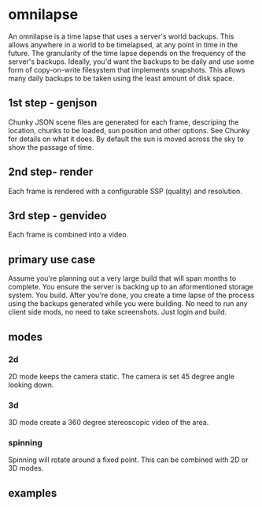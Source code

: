 # omnilapse

An omnilapse is a time lapse that uses a server's world backups. This allows anywhere in a world to be timelapsed, at any point in time in the future. The granularity of the time lapse depends on the frequency of the server's backups. Ideally, you'd want the backups to be daily and use some form of copy-on-write filesystem that implements snapshots. This allows many daily backups to be taken using the least amount of disk space.


## 1st step - genjson

Chunky JSON scene files are generated for each frame, descriping the location, chunks to be loaded, sun position and other options. See Chunky for details on what it does. By default the sun is moved across the sky to show the passage of time.

## 2nd step- render

Each frame is rendered with a configurable SSP (quality) and resolution.

## 3rd step - genvideo

Each frame is combined into a video.


## primary use case

Assume you're planning out a very large build that will span months to complete. You ensure the server is backing up to an aformentioned storage system. You build. After you're done, you create a time lapse of the process using the backups generated while you were building. No need to run any client side mods, no need to take screenshots. Just login and build.


## modes

### 2d

2D mode keeps the camera static. The camera is set 45 degree angle looking down.

### 3d

3D mode create a 360 degree stereoscopic video of the area.

### spinning

Spinning will rotate around a fixed point. This can be combined with 2D or 3D modes.

## examples


